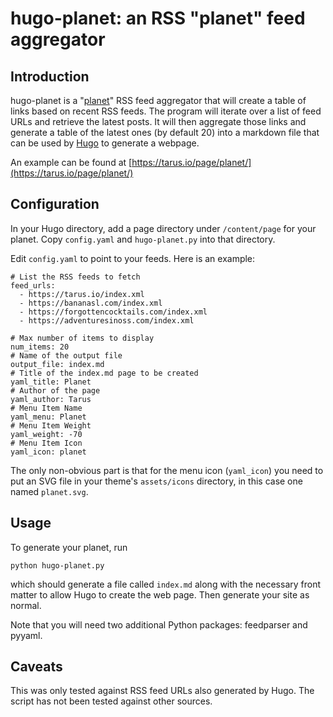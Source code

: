 # hugo-planet: an RSS "planet" feed aggregator

## Introduction

hugo-planet is a "[planet](https://en.wikipedia.org/wiki/Planet_(software))" RSS feed aggregator that will create a table of links based on recent RSS feeds. The program will iterate over a list of feed URLs and retrieve the latest posts. It will then aggregate those links and generate a table of the latest ones (by default 20) into a markdown file that can be used by [Hugo](https://gohugo.io) to generate a webpage.

An example can be found at [https://tarus.io/page/planet/](https://tarus.io/page/planet/)

## Configuration

In your Hugo directory, add a page directory under `/content/page` for your planet. Copy `config.yaml` and `hugo-planet.py` into that directory.

Edit `config.yaml` to point to your feeds. Here is an example:

```
# List the RSS feeds to fetch
feed_urls:
  - https://tarus.io/index.xml
  - https://bananasl.com/index.xml
  - https://forgottencocktails.com/index.xml
  - https://adventuresinoss.com/index.xml

# Max number of items to display
num_items: 20
# Name of the output file
output_file: index.md
# Title of the index.md page to be created
yaml_title: Planet
# Author of the page
yaml_author: Tarus
# Menu Item Name
yaml_menu: Planet
# Menu Item Weight
yaml_weight: -70
# Menu Item Icon
yaml_icon: planet
```
The only non-obvious part is that for the menu icon (`yaml_icon`) you need to put an SVG file in your theme's `assets/icons` directory, in this case one named `planet.svg`.

## Usage

To generate your planet, run

```
python hugo-planet.py
```
which should generate a file called `index.md` along with the necessary front matter to allow Hugo to create the web page. Then generate your site as normal.

Note that you will need two additional Python packages: feedparser and pyyaml. 

## Caveats

This was only tested against RSS feed URLs also generated by Hugo. The script has not been tested against other sources.
